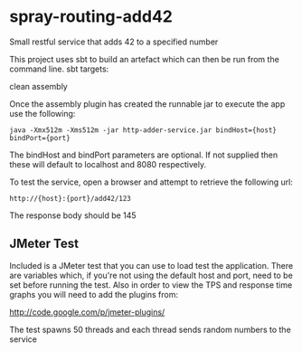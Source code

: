 spray-routing-add42
===================

Small restful service that adds 42 to a specified number

This project uses sbt to build an artefact which can then be run from the command line.
sbt targets:

clean 
assembly

Once the assembly plugin has created the runnable jar to execute the app use the following:

    java -Xmx512m -Xms512m -jar http-adder-service.jar bindHost={host} bindPort={port}

The bindHost and bindPort parameters are optional. If not supplied then these will default
to localhost and 8080 respectively.

To test the service, open a browser and attempt to retrieve the following url:

    http://{host}:{port}/add42/123

The response body should be 145

## JMeter Test ##

Included is a JMeter test that you can use to load test the application.
There are variables which, if you're not using the default host and port, need to be set before running the test.
Also in order to view the TPS and response time graphs you will need to add the plugins from:

http://code.google.com/p/jmeter-plugins/

The test spawns 50 threads and each thread sends random numbers to the service





